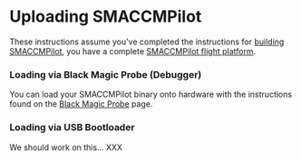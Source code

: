 # Uploading SMACCMPilot

These instructions assume you've completed the instructions for [building
SMACCMPilot][building], you have a complete [SMACCMPilot flight
platform][hardware].

### Loading via Black Magic Probe (Debugger)

You can load your SMACCMPilot binary onto hardware with the instructions found
on the [Black Magic Probe][blackmagic] page.


### Loading via USB Bootloader

We should work on this... XXX


[building]: /software/building.html
[hardware]: /hardware/overview.html
[blackmagic]: /hardware/blackmagic.html

